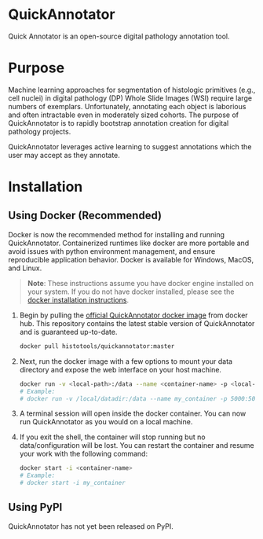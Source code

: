 # QuickAnnotator
Quick Annotator is an open-source digital pathology annotation tool.

# Purpose
Machine learning approaches for segmentation of histologic primitives (e.g., cell nuclei) in digital pathology (DP) Whole Slide Images (WSI) require large numbers of exemplars. Unfortunately, annotating each object is laborious and often intractable even in moderately sized cohorts. The purpose of QuickAnnotator is to rapidly bootstrap annotation creation for digital pathology projects. 

QuickAnnotator leverages active learning to suggest annotations which the user may accept as they annotate.

# Installation
## Using Docker (Recommended)
Docker is now the recommended method for installing and running QuickAnnotator. Containerized runtimes like docker are more portable and avoid issues with python environment management, and ensure reproducible application behavior. Docker is available for Windows, MacOS, and Linux.

>**Note**: These instructions assume you have docker engine installed on your system. If you do not have docker installed, please see the [docker installation instructions](https://docs.docker.com/engine/install/).

1. Begin by pulling the [official QuickAnnotator docker image](https://hub.docker.com/r/histotools/quickannotator/tags) from docker hub. This repository contains the latest stable version of QuickAnnotator and is guaranteed up-to-date.
    ```bash
    docker pull histotools/quickannotator:master
    ```

1. Next, run the docker image with a few options to mount your data directory and expose the web interface on your host machine.

    ```bash
    docker run -v <local-path>:/data --name <container-name> -p <local-port>:5000 -it histotools/quickannotator:master /bin/bash
    # Example:
    # docker run -v /local/datadir:/data --name my_container -p 5000:5000 -it histotools/quickannotator:master /bin/bash
    ```

1. A terminal session will open inside the docker container. You can now run QuickAnnotator as you would on a local machine. 

1. If you exit the shell, the container will stop running but no data/configuration will be lost. You can restart the container and resume your work with the following command:

    ```bash
    docker start -i <container-name>
    # Example:
    # docker start -i my_container
    ```

## Using PyPI
QuickAnnotator has not yet been released on PyPI.